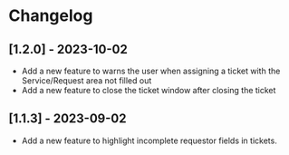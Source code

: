 # Changelog

## [1.2.0] - 2023-10-02

- Add a new feature to warns the user when assigning a ticket with the Service/Request area not filled out
- Add a new feature to close the ticket window after closing the ticket

## [1.1.3] - 2023-09-02

- Add a new feature to highlight incomplete requestor fields in tickets.